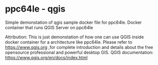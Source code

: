 # ppc64le - qgis
Simple demonstation of qgis sample docker file for ppc64le. Docker container that runs QGIS Server on ppc64le

Attribution:
This is just demonstation of how one can use QGIS inside docker container for a architecture like ppc64le.
Please refer to https://www.qgis.org ,for complete introduction and details about the free opensource professional and powerful desktop GIS.
QGIS documentation: https://www.qgis.org/en/docs/index.html
